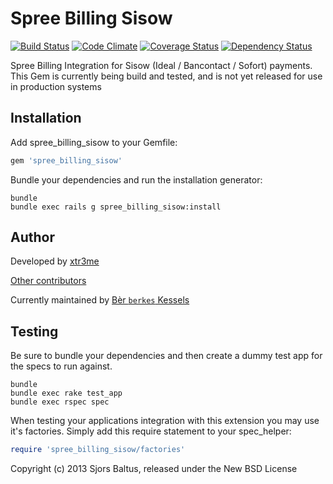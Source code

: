 Spree Billing Sisow
=================
[![Build Status](https://travis-ci.org/xtr3me/spree_billing_sisow.png)](https://travis-ci.org/xtr3me/spree_billing_sisow)
[![Code Climate](https://codeclimate.com/github/xtr3me/spree_billing_sisow.png)](https://codeclimate.com/github/xtr3me/spree_billing_sisow)
[![Coverage Status](https://coveralls.io/repos/xtr3me/spree_billing_sisow/badge.png)](https://coveralls.io/r/xtr3me/spree_billing_sisow)
[![Dependency Status](https://gemnasium.com/xtr3me/spree_billing_sisow.png)](https://gemnasium.com/xtr3me/spree_billing_sisow)

Spree Billing Integration for Sisow (Ideal / Bancontact / Sofort) payments.
This Gem is currently being build and tested, and is not yet released for use in production systems

Installation
------------

Add spree_billing_sisow to your Gemfile:

```ruby
gem 'spree_billing_sisow'
```

Bundle your dependencies and run the installation generator:

```shell
bundle
bundle exec rails g spree_billing_sisow:install
```

Author
------

Developed by [xtr3me](https://github.com/xtr3me)

[Other contributors](https://github.com/xtr3me/spree_billing_sisow/graphs/contributors)

Currently maintained by [Bèr `berkes` Kessels](http://berk.es)

Testing
-------

Be sure to bundle your dependencies and then create a dummy test app for the specs to run against.

```shell
bundle
bundle exec rake test_app
bundle exec rspec spec
```

When testing your applications integration with this extension you may use it's factories.
Simply add this require statement to your spec_helper:

```ruby
require 'spree_billing_sisow/factories'
```

Copyright (c) 2013 Sjors Baltus, released under the New BSD License

